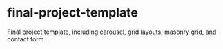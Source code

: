 # final-project-template
Final project template, including carousel, grid layouts, masonry grid, and contact form.


